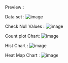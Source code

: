 Preview : 

Data set : ![image](https://github.com/user-attachments/assets/b2590dc8-5078-4db3-a309-495c37fc6126)

Check Null Values : ![image](https://github.com/user-attachments/assets/1be99c9d-e485-4d08-8dcf-50243740e230)

Count plot Chart: ![image](https://github.com/user-attachments/assets/4454b264-0ff6-436c-9bc8-d1b1b2a054d5)

Hist Chart : ![image](https://github.com/user-attachments/assets/9802ac4d-1c94-46d8-96f7-0747f086f9f6)

Heat Map Chart : ![image](https://github.com/user-attachments/assets/f027b8c7-f217-4106-a4e4-e22e6e667f3c)




